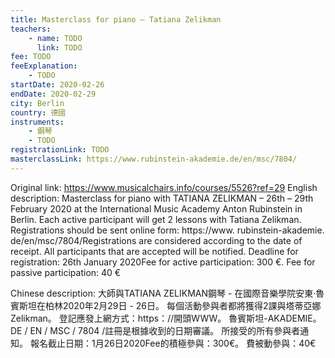 ```yaml
---
title: Masterclass for piano – Tatiana Zelikman
teachers:
	- name: TODO
	  link: TODO
fee: TODO
feeExplanation: 
	- TODO
startDate: 2020-02-26
endDate: 2020-02-29
city: Berlin
country: 德國
instruments:
	- 鋼琴
	- TODO
registrationLink: TODO
masterclassLink: https://www.rubinstein-akademie.de/en/msc/7804/
---
```

Original link: https://www.musicalchairs.info/courses/5526?ref=29
English description:
Masterclass for piano with TATIANA ZELIKMAN – 26th – 29th February 2020 at the International Music Academy Anton Rubinstein in Berlin.
 Each active participant will get 2 lessons with Tatiana Zelikman.
 Registrations should be sent online form: https://www.
rubinstein-akademie.
de/en/msc/7804/Registrations are considered according to the date of receipt.
 All participants that are accepted will be notified.
 Deadline for registration: 26th January 2020Fee for active participation: 300 €.
 Fee for passive participation: 40 €

Chinese description:
大師與TATIANA ZELIKMAN鋼琴 - 在國際音樂學院安東·魯賓斯坦在柏林2020年2月29日 -  26日。
每個活動參與者都將獲得2課與塔蒂亞娜Zelikman。
登記應發上網方式：https：//開頭WWW。
魯賓斯坦-AKADEMIE。
 DE / EN / MSC / 7804 /註冊是根據收到的日期審議。
所接受的所有參與者通知。
報名截止日期：1月26日2020Fee的積極參與：300€。
費被動參與：40€
